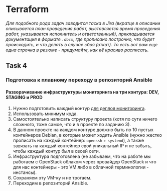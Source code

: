 # Terraform

_Для подобного рода задач заводится таска в Jira (вкратце в описании описывается план проведения работ, выставляется время проведения работ, указывается исполнитель и ответственный), прикладывается документация в формате `.docx`, где прописано построчно, что будет происходить, и что делать в случае сбоя (откат). То есть вот вам еще одна строчка в резюме - придумайте, как её красиво расписать._

## **Task 4**

### Подготовка к плавному переходу в репозиторий Ansible
#### Разворачивание инфраструктуры мониторинга на три контура: DEV, STAGING и PROD

1. Нужно подготовить каждый контур [для деплоя мониторинга](https://github.com/lamjob1993/linux-monitoring/tree/main/tasks).
2. Использовать минимум кода.
3. Самостоятельно написать структуру проекта (хотя по сути ничего сложного, тоже самое, что и в проекте по заданию 3).
4. В данном проекте на каждом контуре должно быть по 10 пустых контейнеров Debian, в которые может ходить Ansible (нужно жестко прописать на каждый контейнер: `openssh` + `systemd`), а также завязать на каждый контейнер свой уникальный IP и не забыть, чтобы каждый контур был в своей сети.
5. Инфраструктура подготовлена (не забываем, что на работе мы работаем с OpenStack облаком через провайдер OpenStack и что для нас контейнеры - это VM либо в облачной терминологии - инстансы).
6. Сохраняем эту VM-ку и не трогаем.
7. Переходим в репозиторий Ansible.
